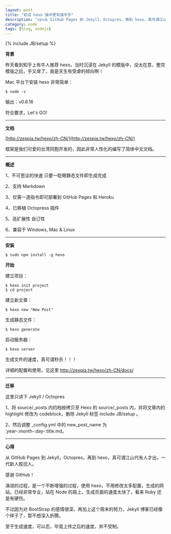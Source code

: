 ```yaml
---
layout: post
title: "初试 hexo 强中更有强中手"
description: "<p>从 GitHub Pages 到 Jekyll，Octopres，再到 hexo，真可谓江山代有人才出，一代新人胜旧人。</p><p>感谢 GitHub！</p><p>演进的过程，是一个不断增强的过程，使用 hexo，不用修改太多配置，生成的网站，已经非常专业，站在 Node 的肩上，生成页面的速度太快了，看来 Ruby 还是有硬伤。</p><p>不过因为对 BootStrap 的感情很深，再加上这个周末的努力，Jekyll 博客已经像个样子了，暂不想深入折腾。</p><p>至于生成速度，可以忍，毕竟上传之后的速度，并不受制。</p>"
category: node
tags: [blog, nodejs]
---
```

{% include JB/setup %}

**背景**

昨天看到知乎上有牛人推荐 hexo，当时沉浸在 Jekyll 的模版中，没太在意，整完模版之后，手又痒了，我是天生有受虐的倾向啊！

Mac 平台下安装 hexo 非常简单：

`$ node -v`

输出：v0.8.16

符合要求，Let's GO!

----

**文档**

[http://zespia.tw/hexo/zh-CN/](http://zespia.tw/hexo/zh-CN/)

框架是我们可爱的台湾同胞开发的，因此非常人性化的编写了简体中文文档。

----

**概述**

1、不可思议的快速 只要一眨眼静态文件即生成完成

2、支持 Markdown

3、仅需一道指令即可部署到 GitHub Pages 和 Heroku

4、已移植 Octopress 插件

5、高扩展性 自订性

6、兼容于 Windows, Mac & Linux

----

**安装**

`$ sudo npm install -g hexo`

**开始**

建立项目：

```
$ hexo init project
$ cd project
```

建立新文章：

`$ hexo new "New Post"`

生成静态文件：

`$ hexo generate`

启动服务器：

`$ hexo server`

生成文件的速度，真可谓秒杀！！！

详细的配置和使用，见这里 <http://zespia.tw/hexo/zh-CN/docs/>

----

**迁移**

这里只讲下 Jekyll / Octopres

1、将 source/_posts 内的档桉拷贝至 Hexo 的 source/_posts 内，并将文章内的 highlight 修改为 codeblock，删除 Jekyll 标签 include JB/setup 。

2、然后调整 _config.yml 中的 new_post_name 为 :year-:month-:day-:title.md。

----

**心得**

从 GitHub Pages 到 Jekyll，Octopres，再到 hexo，真可谓江山代有人才出，一代新人胜旧人。

感谢 GitHub！

演进的过程，是一个不断增强的过程，使用 hexo，不用修改太多配置，生成的网站，已经非常专业，站在 Node 的肩上，生成页面的速度太快了，看来 Ruby 还是有硬伤。

不过因为对 BootStrap 的感情很深，再加上这个周末的努力，Jekyll 博客已经像个样子了，暂不想深入折腾。

至于生成速度，可以忍，毕竟上传之后的速度，并不受制。


